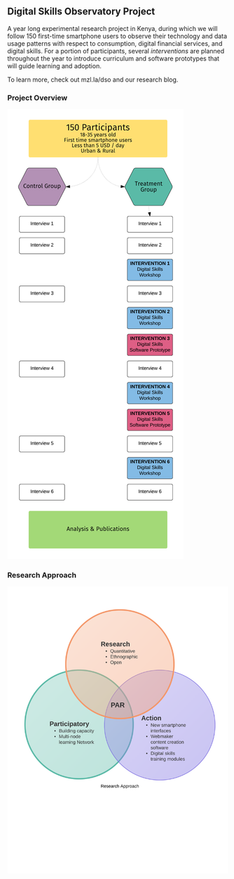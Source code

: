 ## Digital Skills Observatory Project
A year long experimental research project in Kenya, during which we will follow 150 first-time smartphone users to observe their technology and data usage patterns with respect to consumption, digital financial services, and digital skills. For a portion of participants, several *interventions* are planned throughout the year to introduce curriculum and software prototypes that will guide learning and adoption.

To learn more, check out mzl.la/dso and our research blog. 

### Project Overview
![Project Overview](program-structure.png) 


### Research Approach
![research approach](program-venn.png)
